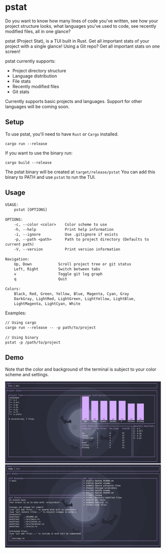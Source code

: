 # pstat
Do you want to know how many lines of code you've written, see how your project structure looks, what languages you've used to code, see recently modified files, all in one glance? 

pstat (Project Stat), is a TUI built in Rust. Get all important stats of your project with a single glance!
Using a Git repo? Get all important stats on one screen! 

pstat currently supports:
  - Project directory structure
  - Language distribution
  - File stats
  - Recently modified files
  - Git stats

Currently supports basic projects and languages. Support for other languages will be coming soon.

## Setup
To use pstat, you'll need to have `Rust` or `Cargo` installed. 
```
cargo run --release
```

If you want to use the binary run:
```
cargo build --release
```
The pstat binary will be created at `target/release/pstat`
You can add this binary to PATH and use `pstat` to run the TUI.


## Usage
```
USAGE:
    pstat [OPTIONS]

OPTIONS:
    -c, --color <color>    Color scheme to use
    -h, --help             Print help information
    -i, --ignore           Use .gitignore if exists
    -p, --path <path>      Path to project directory (Defaults to current path)
    -V, --version          Print version information
   
Navigation:
    Up, Down            Scroll project tree or git status
    Left, Right         Switch between tabs
    v                   Toggle git log graph
    q                   Quit

Colors:
    Black, Red, Green, Yellow, Blue, Magenta, Cyan, Gray 
    DarkGray, LightRed, LightGreen, LightYellow, LightBlue, 
    LightMagenta, LightCyan, White 
```
Examples:
```
// Using cargo  
cargo run --release -- -p path/to/project

// Using binary
pstat -p /path/to/project
```

## Demo

Note that the color and background of the terminal is subject to your color scheme and settings.

![alt text](https://github.com/SRP457/pstat/blob/main/screenshots/home.png?raw=true)
![alt text](https://github.com/SRP457/pstat/blob/main/screenshots/git.png?raw=true)
